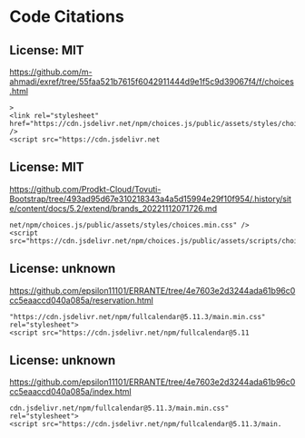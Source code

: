 # Code Citations

## License: MIT
https://github.com/m-ahmadi/exref/tree/55faa521b7615f6042911444d9e1f5c9d39067f4/f/choices.html

```
>
<link rel="stylesheet" href="https://cdn.jsdelivr.net/npm/choices.js/public/assets/styles/choices.min.css" />
<script src="https://cdn.jsdelivr.net
```


## License: MIT
https://github.com/Prodkt-Cloud/Tovuti-Bootstrap/tree/493ad95d67e310218343a4a5d15994e29f10f954/.history/site/content/docs/5.2/extend/brands_20221112071726.md

```
net/npm/choices.js/public/assets/styles/choices.min.css" />
<script src="https://cdn.jsdelivr.net/npm/choices.js/public/assets/scripts/choices.min.js"
```


## License: unknown
https://github.com/epsilon11101/ERRANTE/tree/4e7603e2d3244ada61b96c0cc5eaaccd040a085a/reservation.html

```
"https://cdn.jsdelivr.net/npm/fullcalendar@5.11.3/main.min.css" rel="stylesheet">
<script src="https://cdn.jsdelivr.net/npm/fullcalendar@5.11
```


## License: unknown
https://github.com/epsilon11101/ERRANTE/tree/4e7603e2d3244ada61b96c0cc5eaaccd040a085a/index.html

```
cdn.jsdelivr.net/npm/fullcalendar@5.11.3/main.min.css" rel="stylesheet">
<script src="https://cdn.jsdelivr.net/npm/fullcalendar@5.11.3/main.
```

